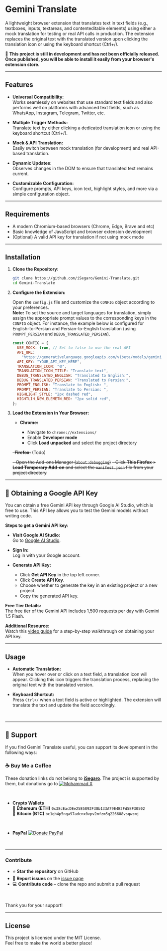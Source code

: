 # Gemini Translate

A lightweight browser extension that translates text in text fields (e.g., textboxes, inputs, textareas, and contenteditable elements) using either a mock translation for testing or real API calls in production. The extension replaces the original text with the translated version upon clicking the translation icon or using the keyboard shortcut (Ctrl+/).

🚧 **This project is still in development and has not been officially released. Once published, you will be able to install it easily from your browser's extension store.**

---

## Features

- **Universal Compatibility:**  
  Works seamlessly on websites that use standard text fields and also performs well on platforms with advanced text fields, such as WhatsApp, Instagram, Telegram, Twitter, etc.

- **Multiple Trigger Methods:**  
  Translate text by either clicking a dedicated translation icon or using the keyboard shortcut (Ctrl+/).

- **Mock & API Translation:**  
  Easily switch between mock translation (for development) and real API-based translation.

- **Dynamic Updates:**  
  Observes changes in the DOM to ensure that translated text remains current.

- **Customizable Configuration:**  
  Configure prompts, API keys, icon text, highlight styles, and more via a simple configuration object.

---

## Requirements

- A modern Chromium-based browsers (Chrome, Edge, Brave and etc)
- Basic knowledge of JavaScript and browser extension development
- (Optional) A valid API key for translation if not using mock mode

---

## Installation

1. **Clone the Repository:**

   ```bash
   git clone https://github.com/iSegaro/Gemini-Translate.git
   cd Gemini-Translate
   ```

2. **Configure the Extension:**

   Open the `config.js` file and customize the `CONFIG` object according to your preferences.  
   **Note:** To set the source and target languages for translation, simply assign the appropriate prompt values to the corresponding keys in the `CONFIG` object. For instance, the example below is configured for English-to-Persian and Persian-to-English translation (using `PROMPT_PERSIAN` and `DEBUG_TRANSLATED_PERSIAN`).

   ```js
   const CONFIG = {
     USE_MOCK: true, // Set to false to use the real API
     API_URL:
       "https://generativelanguage.googleapis.com/v1beta/models/gemini-2.0-flash-lite-preview-02-05:generateContent",
     API_KEY: "YOUR_API_KEY_HERE",
     TRANSLATION_ICON: "🌐",
     TRANSLATION_ICON_TITLE: "Translate text",
     DEBUG_TRANSLATED_ENGLISH: "Translated to English:",
     DEBUG_TRANSLATED_PERSIAN: "Translated to Persian:",
     PROMPT_ENGLISH: "Translate to English: ",
     PROMPT_PERSIAN: "Translate to Persian: ",
     HIGHLIGHT_STYLE: "2px dashed red",
     HIGHTLIH_NEW_ELEMETN_RED: "2px solid red",
   };
   ```

3. **Load the Extension in Your Browser:**

   - **Chrome:**

     - Navigate to `chrome://extensions/`
     - Enable **Developer mode**
     - Click **Load unpacked** and select the project directory

   ~~-**Firefox:**~~ (Todo)

   ~~- Open the Add-ons Manager (`about:debugging`)~~
   ~~- Click **This Firefox** > **Load Temporary Add-on** and select the `manifest.json` file from your project directory~~

---

## 🔑 Obtaining a Google API Key

You can obtain a free Gemini API key through Google AI Studio, which is free to use. This API key allows you to test the Gemini models without writing code.

**Steps to get a Gemini API key:**

- **Visit Google AI Studio:**  
  Go to [Google AI Studio](https://aistudio.google.com/apikey).

- **Sign In:**  
  Log in with your Google account.

- **Generate API Key:**
  - Click **Get API Key** in the top left corner.
  - Click **Create API Key**.
  - Choose whether to generate the key in an existing project or a new project.
  - Copy the generated API key.

**Free Tier Details:**  
The free tier of the Gemini API includes 1,500 requests per day with Gemini 1.5 Flash.

**Additional Resource:**  
Watch this [video guide](https://www.youtube.com/watch?v=o-eyHCP5XwY&t=0) for a step-by-step walkthrough on obtaining your API key.

---

## Usage

- **Automatic Translation:**  
  When you hover over or click on a text field, a translation icon will appear. Clicking this icon triggers the translation process, replacing the original text with the translated version.

- **Keyboard Shortcut:**  
  Press `Ctrl+/` when a text field is active or highlighted. The extension will translate the text and update the field accordingly.

<br>

---

## 🌱 Support

If you find Gemini Translate useful, you can support its development in the following ways:

### ☕ Buy Me a Coffee

These donation links do not belong to [**iSegaro**](https://x.com/iSegar0/). The project is supported by them, but donations go to [![Mohammad X](<https://img.shields.io/badge/X%20(Twitter)-M_Khani65-000000?style=flat&logo=x>)](https://x.com/M_Khani65/)

<br>

- **Crypto Wallets**  
   🔹 **Ethereum (ETH)** `0x38cEacDEe25E5892F38b133A79E4B2Fd5EF30502`<br>
  🔸 **Bitcoin (BTC)** `bc1qh4p5nqa97adcnx0vpv2mfzm5q226688vsqwzmj`

<br>

- **PayPal** [![Donate PayPal](https://img.shields.io/badge/Donate-Paypal-00457C?logo=paypal&labelColor=gold)](https://www.paypal.com/donate/?hosted_button_id=DUZBXEKUJGKLE)

<br>

---

### Contribute

- ⭐ **Star the repository** on GitHub
- 🐛 **Report issues** on the [issue page](https://github.com/iSegaro/Gemini-Translate/issues)
- 💻 **Contribute code** – clone the repo and submit a pull request

<br>

Thank you for your support!

---

## License

This project is licensed under the MIT License.<br>
Feel free to make the world a better place!
